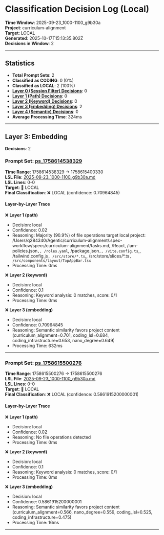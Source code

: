 # Classification Decision Log (Local)

**Time Window**: 2025-09-23_1000-1100_g9b30a<br>
**Project**: curriculum-alignment<br>
**Target**: LOCAL<br>
**Generated**: 2025-10-17T15:13:35.802Z<br>
**Decisions in Window**: 2

---

## Statistics

- **Total Prompt Sets**: 2
- **Classified as CODING**: 0 (0%)
- **Classified as LOCAL**: 2 (100%)
- **[Layer 0 (Session Filter) Decisions](#layer-0-session-filter)**: 0
- **[Layer 1 (Path) Decisions](#layer-1-path)**: 0
- **[Layer 2 (Keyword) Decisions](#layer-2-keyword)**: 0
- **[Layer 3 (Embedding) Decisions](#layer-3-embedding)**: 2
- **[Layer 4 (Semantic) Decisions](#layer-4-semantic)**: 0
- **Average Processing Time**: 324ms

---

## Layer 3: Embedding

**Decisions**: 2

### Prompt Set: [ps_1758614538329](../../history/2025-09-23_1000-1100_g9b30a.md#ps_1758614538329)

**Time Range**: 1758614538329 → 1758615400330<br>
**LSL File**: [2025-09-23_1000-1100_g9b30a.md](../../history/2025-09-23_1000-1100_g9b30a.md#ps_1758614538329)<br>
**LSL Lines**: 0-0<br>
**Target**: 📍 LOCAL<br>
**Final Classification**: ❌ LOCAL (confidence: 0.70964845)

#### Layer-by-Layer Trace

❌ **Layer 1 (path)**
- Decision: local
- Confidence: 0.02
- Reasoning: Majority (90.9%) of file operations target local project: /Users/q284340/Agentic/curriculum-alignment/.spec-workflow/specs/curriculum-alignment/tasks.md, /React, /iam-policies.json`,, /roles.yaml`, /package.json`,, /vite.config.ts`,, /tailwind.config.js`, /src/store/*.ts`,, /src/store/slices/*.ts`, /src/components/layout/TopAppBar.tsx`
- Processing Time: 0ms

❌ **Layer 2 (keyword)**
- Decision: local
- Confidence: 0.1
- Reasoning: Keyword analysis: 0 matches, score: 0/1
- Processing Time: 0ms

❌ **Layer 3 (embedding)**
- Decision: local
- Confidence: 0.70964845
- Reasoning: Semantic similarity favors project content (curriculum_alignment=0.701, coding_lsl=0.684, coding_infrastructure=0.653, nano_degree=0.649)
- Processing Time: 632ms

---

### Prompt Set: [ps_1758615500276](../../history/2025-09-23_1000-1100_g9b30a.md#ps_1758615500276)

**Time Range**: 1758615500276 → 1758615500276<br>
**LSL File**: [2025-09-23_1000-1100_g9b30a.md](../../history/2025-09-23_1000-1100_g9b30a.md#ps_1758615500276)<br>
**LSL Lines**: 0-0<br>
**Target**: 📍 LOCAL<br>
**Final Classification**: ❌ LOCAL (confidence: 0.5861915200000001)

#### Layer-by-Layer Trace

❌ **Layer 1 (path)**
- Decision: local
- Confidence: 0.02
- Reasoning: No file operations detected
- Processing Time: 0ms

❌ **Layer 2 (keyword)**
- Decision: local
- Confidence: 0.1
- Reasoning: Keyword analysis: 0 matches, score: 0/1
- Processing Time: 0ms

❌ **Layer 3 (embedding)**
- Decision: local
- Confidence: 0.5861915200000001
- Reasoning: Semantic similarity favors project content (curriculum_alignment=0.566, nano_degree=0.559, coding_lsl=0.525, coding_infrastructure=0.475)
- Processing Time: 16ms

---

